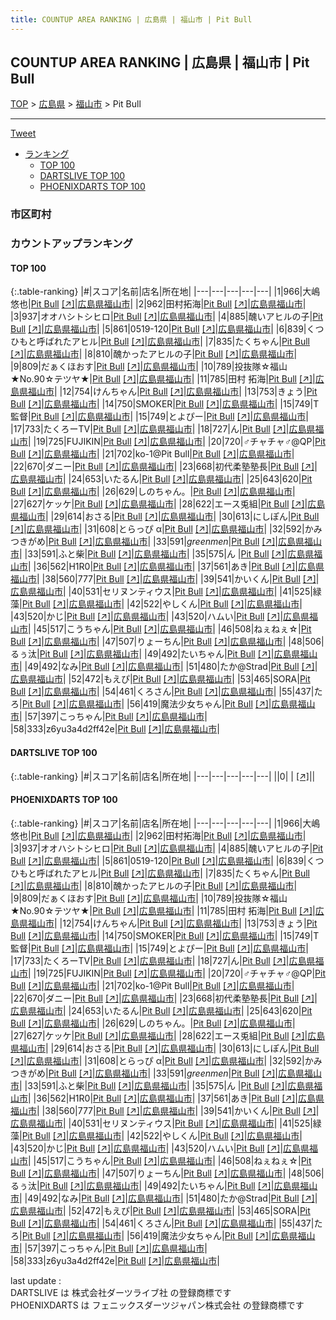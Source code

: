 ```yaml
---
title: COUNTUP AREA RANKING | 広島県 | 福山市 | Pit Bull
---
```

## COUNTUP AREA RANKING | 広島県 | 福山市 | Pit Bull

[TOP](/darts/rank/) > [広島県](/darts/rank/広島県/) > [福山市](/darts/rank/広島県/福山市/) > Pit Bull

___

<a href="https://twitter.com/share?ref_src=twsrc%5Etfw" data-text="COUNTUP AREA RANKING | 広島県福山市Pit Bull" class="twitter-share-button" data-hashtags="DARTSLIVE,PHOENIXDARTS,darts,ダーツ" data-show-count="false">Tweet</a>

* [ランキング](#カウントアップランキング)
    * [TOP 100](#top-100)
    * [DARTSLIVE TOP 100](#dartslive-top-100)
    * [PHOENIXDARTS TOP 100](#phoenixdarts-top-100)

### 市区町村

<ul>

</ul>

### カウントアップランキング

#### TOP 100



{:.table-ranking}
|#|スコア|名前|店名|所在地|
|---|---|---|---|---|
|1|966|<span class="rank-name-pd">大嶋 悠也</span>|<a href="/darts/rank/shops/54525.html">Pit Bull</a> <a href="https://vs.phoenixdarts.com/jp/shop/shopDetailInfo/s_54525?s_seq=54525">[↗]</a>|<a href="/darts/rank/広島県/福山市">広島県福山市</a>|
|2|962|<span class="rank-name-pd">田村拓海</span>|<a href="/darts/rank/shops/54525.html">Pit Bull</a> <a href="https://vs.phoenixdarts.com/jp/shop/shopDetailInfo/s_54525?s_seq=54525">[↗]</a>|<a href="/darts/rank/広島県/福山市">広島県福山市</a>|
|3|937|<span class="rank-name-pd">オオハシトシヒロ</span>|<a href="/darts/rank/shops/54525.html">Pit Bull</a> <a href="https://vs.phoenixdarts.com/jp/shop/shopDetailInfo/s_54525?s_seq=54525">[↗]</a>|<a href="/darts/rank/広島県/福山市">広島県福山市</a>|
|4|885|<span class="rank-name-pd">醜いアヒルの子</span>|<a href="/darts/rank/shops/54525.html">Pit Bull</a> <a href="https://vs.phoenixdarts.com/jp/shop/shopDetailInfo/s_54525?s_seq=54525">[↗]</a>|<a href="/darts/rank/広島県/福山市">広島県福山市</a>|
|5|861|<span class="rank-name-pd">0519-120</span>|<a href="/darts/rank/shops/54525.html">Pit Bull</a> <a href="https://vs.phoenixdarts.com/jp/shop/shopDetailInfo/s_54525?s_seq=54525">[↗]</a>|<a href="/darts/rank/広島県/福山市">広島県福山市</a>|
|6|839|<span class="rank-name-pd">くつひもと呼ばれたアヒル</span>|<a href="/darts/rank/shops/54525.html">Pit Bull</a> <a href="https://vs.phoenixdarts.com/jp/shop/shopDetailInfo/s_54525?s_seq=54525">[↗]</a>|<a href="/darts/rank/広島県/福山市">広島県福山市</a>|
|7|835|<span class="rank-name-pd">たくちゃん</span>|<a href="/darts/rank/shops/54525.html">Pit Bull</a> <a href="https://vs.phoenixdarts.com/jp/shop/shopDetailInfo/s_54525?s_seq=54525">[↗]</a>|<a href="/darts/rank/広島県/福山市">広島県福山市</a>|
|8|810|<span class="rank-name-pd">醜かったアヒルの子</span>|<a href="/darts/rank/shops/54525.html">Pit Bull</a> <a href="https://vs.phoenixdarts.com/jp/shop/shopDetailInfo/s_54525?s_seq=54525">[↗]</a>|<a href="/darts/rank/広島県/福山市">広島県福山市</a>|
|9|809|<span class="rank-name-pd">だぁくほおす</span>|<a href="/darts/rank/shops/54525.html">Pit Bull</a> <a href="https://vs.phoenixdarts.com/jp/shop/shopDetailInfo/s_54525?s_seq=54525">[↗]</a>|<a href="/darts/rank/広島県/福山市">広島県福山市</a>|
|10|789|<span class="rank-name-pd">投抜隊☆福山★No.90☆テツヤ★</span>|<a href="/darts/rank/shops/54525.html">Pit Bull</a> <a href="https://vs.phoenixdarts.com/jp/shop/shopDetailInfo/s_54525?s_seq=54525">[↗]</a>|<a href="/darts/rank/広島県/福山市">広島県福山市</a>|
|11|785|<span class="rank-name-pd">田村 拓海</span>|<a href="/darts/rank/shops/54525.html">Pit Bull</a> <a href="https://vs.phoenixdarts.com/jp/shop/shopDetailInfo/s_54525?s_seq=54525">[↗]</a>|<a href="/darts/rank/広島県/福山市">広島県福山市</a>|
|12|754|<span class="rank-name-pd">けんちゃん</span>|<a href="/darts/rank/shops/54525.html">Pit Bull</a> <a href="https://vs.phoenixdarts.com/jp/shop/shopDetailInfo/s_54525?s_seq=54525">[↗]</a>|<a href="/darts/rank/広島県/福山市">広島県福山市</a>|
|13|753|<span class="rank-name-pd">きょう</span>|<a href="/darts/rank/shops/54525.html">Pit Bull</a> <a href="https://vs.phoenixdarts.com/jp/shop/shopDetailInfo/s_54525?s_seq=54525">[↗]</a>|<a href="/darts/rank/広島県/福山市">広島県福山市</a>|
|14|750|<span class="rank-name-pd">SMOKER</span>|<a href="/darts/rank/shops/54525.html">Pit Bull</a> <a href="https://vs.phoenixdarts.com/jp/shop/shopDetailInfo/s_54525?s_seq=54525">[↗]</a>|<a href="/darts/rank/広島県/福山市">広島県福山市</a>|
|15|749|<span class="rank-name-pd">T監督</span>|<a href="/darts/rank/shops/54525.html">Pit Bull</a> <a href="https://vs.phoenixdarts.com/jp/shop/shopDetailInfo/s_54525?s_seq=54525">[↗]</a>|<a href="/darts/rank/広島県/福山市">広島県福山市</a>|
|15|749|<span class="rank-name-pd">とよぴー</span>|<a href="/darts/rank/shops/54525.html">Pit Bull</a> <a href="https://vs.phoenixdarts.com/jp/shop/shopDetailInfo/s_54525?s_seq=54525">[↗]</a>|<a href="/darts/rank/広島県/福山市">広島県福山市</a>|
|17|733|<span class="rank-name-pd">たくろーTV</span>|<a href="/darts/rank/shops/54525.html">Pit Bull</a> <a href="https://vs.phoenixdarts.com/jp/shop/shopDetailInfo/s_54525?s_seq=54525">[↗]</a>|<a href="/darts/rank/広島県/福山市">広島県福山市</a>|
|18|727|<span class="rank-name-pd">ん</span>|<a href="/darts/rank/shops/54525.html">Pit Bull</a> <a href="https://vs.phoenixdarts.com/jp/shop/shopDetailInfo/s_54525?s_seq=54525">[↗]</a>|<a href="/darts/rank/広島県/福山市">広島県福山市</a>|
|19|725|<span class="rank-name-pd">FUJIKIN</span>|<a href="/darts/rank/shops/54525.html">Pit Bull</a> <a href="https://vs.phoenixdarts.com/jp/shop/shopDetailInfo/s_54525?s_seq=54525">[↗]</a>|<a href="/darts/rank/広島県/福山市">広島県福山市</a>|
|20|720|<span class="rank-name-pd">♂チャチャ♂@QP</span>|<a href="/darts/rank/shops/54525.html">Pit Bull</a> <a href="https://vs.phoenixdarts.com/jp/shop/shopDetailInfo/s_54525?s_seq=54525">[↗]</a>|<a href="/darts/rank/広島県/福山市">広島県福山市</a>|
|21|702|<span class="rank-name-pd">ko-1@Pit Bull</span>|<a href="/darts/rank/shops/54525.html">Pit Bull</a> <a href="https://vs.phoenixdarts.com/jp/shop/shopDetailInfo/s_54525?s_seq=54525">[↗]</a>|<a href="/darts/rank/広島県/福山市">広島県福山市</a>|
|22|670|<span class="rank-name-pd">ダニー</span>|<a href="/darts/rank/shops/54525.html">Pit Bull</a> <a href="https://vs.phoenixdarts.com/jp/shop/shopDetailInfo/s_54525?s_seq=54525">[↗]</a>|<a href="/darts/rank/広島県/福山市">広島県福山市</a>|
|23|668|<span class="rank-name-pd">初代柔塾塾長</span>|<a href="/darts/rank/shops/54525.html">Pit Bull</a> <a href="https://vs.phoenixdarts.com/jp/shop/shopDetailInfo/s_54525?s_seq=54525">[↗]</a>|<a href="/darts/rank/広島県/福山市">広島県福山市</a>|
|24|653|<span class="rank-name-pd">いたるん</span>|<a href="/darts/rank/shops/54525.html">Pit Bull</a> <a href="https://vs.phoenixdarts.com/jp/shop/shopDetailInfo/s_54525?s_seq=54525">[↗]</a>|<a href="/darts/rank/広島県/福山市">広島県福山市</a>|
|25|643|<span class="rank-name-pd">620</span>|<a href="/darts/rank/shops/54525.html">Pit Bull</a> <a href="https://vs.phoenixdarts.com/jp/shop/shopDetailInfo/s_54525?s_seq=54525">[↗]</a>|<a href="/darts/rank/広島県/福山市">広島県福山市</a>|
|26|629|<span class="rank-name-pd">しのちゃん。</span>|<a href="/darts/rank/shops/54525.html">Pit Bull</a> <a href="https://vs.phoenixdarts.com/jp/shop/shopDetailInfo/s_54525?s_seq=54525">[↗]</a>|<a href="/darts/rank/広島県/福山市">広島県福山市</a>|
|27|627|<span class="rank-name-pd">ケッケ</span>|<a href="/darts/rank/shops/54525.html">Pit Bull</a> <a href="https://vs.phoenixdarts.com/jp/shop/shopDetailInfo/s_54525?s_seq=54525">[↗]</a>|<a href="/darts/rank/広島県/福山市">広島県福山市</a>|
|28|622|<span class="rank-name-pd">エース兎組</span>|<a href="/darts/rank/shops/54525.html">Pit Bull</a> <a href="https://vs.phoenixdarts.com/jp/shop/shopDetailInfo/s_54525?s_seq=54525">[↗]</a>|<a href="/darts/rank/広島県/福山市">広島県福山市</a>|
|29|614|<span class="rank-name-pd">おさる</span>|<a href="/darts/rank/shops/54525.html">Pit Bull</a> <a href="https://vs.phoenixdarts.com/jp/shop/shopDetailInfo/s_54525?s_seq=54525">[↗]</a>|<a href="/darts/rank/広島県/福山市">広島県福山市</a>|
|30|613|<span class="rank-name-pd">にしぽん</span>|<a href="/darts/rank/shops/54525.html">Pit Bull</a> <a href="https://vs.phoenixdarts.com/jp/shop/shopDetailInfo/s_54525?s_seq=54525">[↗]</a>|<a href="/darts/rank/広島県/福山市">広島県福山市</a>|
|31|608|<span class="rank-name-pd">とらっぴ α</span>|<a href="/darts/rank/shops/54525.html">Pit Bull</a> <a href="https://vs.phoenixdarts.com/jp/shop/shopDetailInfo/s_54525?s_seq=54525">[↗]</a>|<a href="/darts/rank/広島県/福山市">広島県福山市</a>|
|32|592|<span class="rank-name-pd">かみつきがめ</span>|<a href="/darts/rank/shops/54525.html">Pit Bull</a> <a href="https://vs.phoenixdarts.com/jp/shop/shopDetailInfo/s_54525?s_seq=54525">[↗]</a>|<a href="/darts/rank/広島県/福山市">広島県福山市</a>|
|33|591|<span class="rank-name-pd">$greenmen$</span>|<a href="/darts/rank/shops/54525.html">Pit Bull</a> <a href="https://vs.phoenixdarts.com/jp/shop/shopDetailInfo/s_54525?s_seq=54525">[↗]</a>|<a href="/darts/rank/広島県/福山市">広島県福山市</a>|
|33|591|<span class="rank-name-pd">ふと柴</span>|<a href="/darts/rank/shops/54525.html">Pit Bull</a> <a href="https://vs.phoenixdarts.com/jp/shop/shopDetailInfo/s_54525?s_seq=54525">[↗]</a>|<a href="/darts/rank/広島県/福山市">広島県福山市</a>|
|35|575|<span class="rank-name-pd">ん  </span>|<a href="/darts/rank/shops/54525.html">Pit Bull</a> <a href="https://vs.phoenixdarts.com/jp/shop/shopDetailInfo/s_54525?s_seq=54525">[↗]</a>|<a href="/darts/rank/広島県/福山市">広島県福山市</a>|
|36|562|<span class="rank-name-pd">H1R0</span>|<a href="/darts/rank/shops/54525.html">Pit Bull</a> <a href="https://vs.phoenixdarts.com/jp/shop/shopDetailInfo/s_54525?s_seq=54525">[↗]</a>|<a href="/darts/rank/広島県/福山市">広島県福山市</a>|
|37|561|<span class="rank-name-pd">あき</span>|<a href="/darts/rank/shops/54525.html">Pit Bull</a> <a href="https://vs.phoenixdarts.com/jp/shop/shopDetailInfo/s_54525?s_seq=54525">[↗]</a>|<a href="/darts/rank/広島県/福山市">広島県福山市</a>|
|38|560|<span class="rank-name-pd">777</span>|<a href="/darts/rank/shops/54525.html">Pit Bull</a> <a href="https://vs.phoenixdarts.com/jp/shop/shopDetailInfo/s_54525?s_seq=54525">[↗]</a>|<a href="/darts/rank/広島県/福山市">広島県福山市</a>|
|39|541|<span class="rank-name-pd">かいくん</span>|<a href="/darts/rank/shops/54525.html">Pit Bull</a> <a href="https://vs.phoenixdarts.com/jp/shop/shopDetailInfo/s_54525?s_seq=54525">[↗]</a>|<a href="/darts/rank/広島県/福山市">広島県福山市</a>|
|40|531|<span class="rank-name-pd">セリヌンティウス</span>|<a href="/darts/rank/shops/54525.html">Pit Bull</a> <a href="https://vs.phoenixdarts.com/jp/shop/shopDetailInfo/s_54525?s_seq=54525">[↗]</a>|<a href="/darts/rank/広島県/福山市">広島県福山市</a>|
|41|525|<span class="rank-name-pd">緑藻</span>|<a href="/darts/rank/shops/54525.html">Pit Bull</a> <a href="https://vs.phoenixdarts.com/jp/shop/shopDetailInfo/s_54525?s_seq=54525">[↗]</a>|<a href="/darts/rank/広島県/福山市">広島県福山市</a>|
|42|522|<span class="rank-name-pd">やしくん</span>|<a href="/darts/rank/shops/54525.html">Pit Bull</a> <a href="https://vs.phoenixdarts.com/jp/shop/shopDetailInfo/s_54525?s_seq=54525">[↗]</a>|<a href="/darts/rank/広島県/福山市">広島県福山市</a>|
|43|520|<span class="rank-name-pd">かじ</span>|<a href="/darts/rank/shops/54525.html">Pit Bull</a> <a href="https://vs.phoenixdarts.com/jp/shop/shopDetailInfo/s_54525?s_seq=54525">[↗]</a>|<a href="/darts/rank/広島県/福山市">広島県福山市</a>|
|43|520|<span class="rank-name-pd">ハムい</span>|<a href="/darts/rank/shops/54525.html">Pit Bull</a> <a href="https://vs.phoenixdarts.com/jp/shop/shopDetailInfo/s_54525?s_seq=54525">[↗]</a>|<a href="/darts/rank/広島県/福山市">広島県福山市</a>|
|45|517|<span class="rank-name-pd">こうちゃん</span>|<a href="/darts/rank/shops/54525.html">Pit Bull</a> <a href="https://vs.phoenixdarts.com/jp/shop/shopDetailInfo/s_54525?s_seq=54525">[↗]</a>|<a href="/darts/rank/広島県/福山市">広島県福山市</a>|
|46|508|<span class="rank-name-pd">ねぇねぇ☆</span>|<a href="/darts/rank/shops/54525.html">Pit Bull</a> <a href="https://vs.phoenixdarts.com/jp/shop/shopDetailInfo/s_54525?s_seq=54525">[↗]</a>|<a href="/darts/rank/広島県/福山市">広島県福山市</a>|
|47|507|<span class="rank-name-pd">りょーちん</span>|<a href="/darts/rank/shops/54525.html">Pit Bull</a> <a href="https://vs.phoenixdarts.com/jp/shop/shopDetailInfo/s_54525?s_seq=54525">[↗]</a>|<a href="/darts/rank/広島県/福山市">広島県福山市</a>|
|48|506|<span class="rank-name-pd">るぅ汰</span>|<a href="/darts/rank/shops/54525.html">Pit Bull</a> <a href="https://vs.phoenixdarts.com/jp/shop/shopDetailInfo/s_54525?s_seq=54525">[↗]</a>|<a href="/darts/rank/広島県/福山市">広島県福山市</a>|
|49|492|<span class="rank-name-pd">たいちゃん</span>|<a href="/darts/rank/shops/54525.html">Pit Bull</a> <a href="https://vs.phoenixdarts.com/jp/shop/shopDetailInfo/s_54525?s_seq=54525">[↗]</a>|<a href="/darts/rank/広島県/福山市">広島県福山市</a>|
|49|492|<span class="rank-name-pd">なみ</span>|<a href="/darts/rank/shops/54525.html">Pit Bull</a> <a href="https://vs.phoenixdarts.com/jp/shop/shopDetailInfo/s_54525?s_seq=54525">[↗]</a>|<a href="/darts/rank/広島県/福山市">広島県福山市</a>|
|51|480|<span class="rank-name-pd">たか@Strad</span>|<a href="/darts/rank/shops/54525.html">Pit Bull</a> <a href="https://vs.phoenixdarts.com/jp/shop/shopDetailInfo/s_54525?s_seq=54525">[↗]</a>|<a href="/darts/rank/広島県/福山市">広島県福山市</a>|
|52|472|<span class="rank-name-pd">もえぴ</span>|<a href="/darts/rank/shops/54525.html">Pit Bull</a> <a href="https://vs.phoenixdarts.com/jp/shop/shopDetailInfo/s_54525?s_seq=54525">[↗]</a>|<a href="/darts/rank/広島県/福山市">広島県福山市</a>|
|53|465|<span class="rank-name-pd">SORA</span>|<a href="/darts/rank/shops/54525.html">Pit Bull</a> <a href="https://vs.phoenixdarts.com/jp/shop/shopDetailInfo/s_54525?s_seq=54525">[↗]</a>|<a href="/darts/rank/広島県/福山市">広島県福山市</a>|
|54|461|<span class="rank-name-pd">くろさん</span>|<a href="/darts/rank/shops/54525.html">Pit Bull</a> <a href="https://vs.phoenixdarts.com/jp/shop/shopDetailInfo/s_54525?s_seq=54525">[↗]</a>|<a href="/darts/rank/広島県/福山市">広島県福山市</a>|
|55|437|<span class="rank-name-pd">たろ</span>|<a href="/darts/rank/shops/54525.html">Pit Bull</a> <a href="https://vs.phoenixdarts.com/jp/shop/shopDetailInfo/s_54525?s_seq=54525">[↗]</a>|<a href="/darts/rank/広島県/福山市">広島県福山市</a>|
|56|419|<span class="rank-name-pd">魔法少女ちゃん</span>|<a href="/darts/rank/shops/54525.html">Pit Bull</a> <a href="https://vs.phoenixdarts.com/jp/shop/shopDetailInfo/s_54525?s_seq=54525">[↗]</a>|<a href="/darts/rank/広島県/福山市">広島県福山市</a>|
|57|397|<span class="rank-name-pd">こっちゃん</span>|<a href="/darts/rank/shops/54525.html">Pit Bull</a> <a href="https://vs.phoenixdarts.com/jp/shop/shopDetailInfo/s_54525?s_seq=54525">[↗]</a>|<a href="/darts/rank/広島県/福山市">広島県福山市</a>|
|58|333|<span class="rank-name-pd">z6yu3a4d2ff42e</span>|<a href="/darts/rank/shops/54525.html">Pit Bull</a> <a href="https://vs.phoenixdarts.com/jp/shop/shopDetailInfo/s_54525?s_seq=54525">[↗]</a>|<a href="/darts/rank/広島県/福山市">広島県福山市</a>|


#### DARTSLIVE TOP 100



{:.table-ranking}
|#|スコア|名前|店名|所在地|
|---|---|---|---|---|
||0|<span class="rank-name-dl"> </span>|<a href="/darts/rank/shops/.html"></a> <a href="">[↗]</a>|<a href="/darts/rank//"></a>|


#### PHOENIXDARTS TOP 100



{:.table-ranking}
|#|スコア|名前|店名|所在地|
|---|---|---|---|---|
|1|966|<span class="rank-name-pd">大嶋 悠也</span>|<a href="/darts/rank/shops/54525.html">Pit Bull</a> <a href="https://vs.phoenixdarts.com/jp/shop/shopDetailInfo/s_54525?s_seq=54525">[↗]</a>|<a href="/darts/rank/広島県/福山市">広島県福山市</a>|
|2|962|<span class="rank-name-pd">田村拓海</span>|<a href="/darts/rank/shops/54525.html">Pit Bull</a> <a href="https://vs.phoenixdarts.com/jp/shop/shopDetailInfo/s_54525?s_seq=54525">[↗]</a>|<a href="/darts/rank/広島県/福山市">広島県福山市</a>|
|3|937|<span class="rank-name-pd">オオハシトシヒロ</span>|<a href="/darts/rank/shops/54525.html">Pit Bull</a> <a href="https://vs.phoenixdarts.com/jp/shop/shopDetailInfo/s_54525?s_seq=54525">[↗]</a>|<a href="/darts/rank/広島県/福山市">広島県福山市</a>|
|4|885|<span class="rank-name-pd">醜いアヒルの子</span>|<a href="/darts/rank/shops/54525.html">Pit Bull</a> <a href="https://vs.phoenixdarts.com/jp/shop/shopDetailInfo/s_54525?s_seq=54525">[↗]</a>|<a href="/darts/rank/広島県/福山市">広島県福山市</a>|
|5|861|<span class="rank-name-pd">0519-120</span>|<a href="/darts/rank/shops/54525.html">Pit Bull</a> <a href="https://vs.phoenixdarts.com/jp/shop/shopDetailInfo/s_54525?s_seq=54525">[↗]</a>|<a href="/darts/rank/広島県/福山市">広島県福山市</a>|
|6|839|<span class="rank-name-pd">くつひもと呼ばれたアヒル</span>|<a href="/darts/rank/shops/54525.html">Pit Bull</a> <a href="https://vs.phoenixdarts.com/jp/shop/shopDetailInfo/s_54525?s_seq=54525">[↗]</a>|<a href="/darts/rank/広島県/福山市">広島県福山市</a>|
|7|835|<span class="rank-name-pd">たくちゃん</span>|<a href="/darts/rank/shops/54525.html">Pit Bull</a> <a href="https://vs.phoenixdarts.com/jp/shop/shopDetailInfo/s_54525?s_seq=54525">[↗]</a>|<a href="/darts/rank/広島県/福山市">広島県福山市</a>|
|8|810|<span class="rank-name-pd">醜かったアヒルの子</span>|<a href="/darts/rank/shops/54525.html">Pit Bull</a> <a href="https://vs.phoenixdarts.com/jp/shop/shopDetailInfo/s_54525?s_seq=54525">[↗]</a>|<a href="/darts/rank/広島県/福山市">広島県福山市</a>|
|9|809|<span class="rank-name-pd">だぁくほおす</span>|<a href="/darts/rank/shops/54525.html">Pit Bull</a> <a href="https://vs.phoenixdarts.com/jp/shop/shopDetailInfo/s_54525?s_seq=54525">[↗]</a>|<a href="/darts/rank/広島県/福山市">広島県福山市</a>|
|10|789|<span class="rank-name-pd">投抜隊☆福山★No.90☆テツヤ★</span>|<a href="/darts/rank/shops/54525.html">Pit Bull</a> <a href="https://vs.phoenixdarts.com/jp/shop/shopDetailInfo/s_54525?s_seq=54525">[↗]</a>|<a href="/darts/rank/広島県/福山市">広島県福山市</a>|
|11|785|<span class="rank-name-pd">田村 拓海</span>|<a href="/darts/rank/shops/54525.html">Pit Bull</a> <a href="https://vs.phoenixdarts.com/jp/shop/shopDetailInfo/s_54525?s_seq=54525">[↗]</a>|<a href="/darts/rank/広島県/福山市">広島県福山市</a>|
|12|754|<span class="rank-name-pd">けんちゃん</span>|<a href="/darts/rank/shops/54525.html">Pit Bull</a> <a href="https://vs.phoenixdarts.com/jp/shop/shopDetailInfo/s_54525?s_seq=54525">[↗]</a>|<a href="/darts/rank/広島県/福山市">広島県福山市</a>|
|13|753|<span class="rank-name-pd">きょう</span>|<a href="/darts/rank/shops/54525.html">Pit Bull</a> <a href="https://vs.phoenixdarts.com/jp/shop/shopDetailInfo/s_54525?s_seq=54525">[↗]</a>|<a href="/darts/rank/広島県/福山市">広島県福山市</a>|
|14|750|<span class="rank-name-pd">SMOKER</span>|<a href="/darts/rank/shops/54525.html">Pit Bull</a> <a href="https://vs.phoenixdarts.com/jp/shop/shopDetailInfo/s_54525?s_seq=54525">[↗]</a>|<a href="/darts/rank/広島県/福山市">広島県福山市</a>|
|15|749|<span class="rank-name-pd">T監督</span>|<a href="/darts/rank/shops/54525.html">Pit Bull</a> <a href="https://vs.phoenixdarts.com/jp/shop/shopDetailInfo/s_54525?s_seq=54525">[↗]</a>|<a href="/darts/rank/広島県/福山市">広島県福山市</a>|
|15|749|<span class="rank-name-pd">とよぴー</span>|<a href="/darts/rank/shops/54525.html">Pit Bull</a> <a href="https://vs.phoenixdarts.com/jp/shop/shopDetailInfo/s_54525?s_seq=54525">[↗]</a>|<a href="/darts/rank/広島県/福山市">広島県福山市</a>|
|17|733|<span class="rank-name-pd">たくろーTV</span>|<a href="/darts/rank/shops/54525.html">Pit Bull</a> <a href="https://vs.phoenixdarts.com/jp/shop/shopDetailInfo/s_54525?s_seq=54525">[↗]</a>|<a href="/darts/rank/広島県/福山市">広島県福山市</a>|
|18|727|<span class="rank-name-pd">ん</span>|<a href="/darts/rank/shops/54525.html">Pit Bull</a> <a href="https://vs.phoenixdarts.com/jp/shop/shopDetailInfo/s_54525?s_seq=54525">[↗]</a>|<a href="/darts/rank/広島県/福山市">広島県福山市</a>|
|19|725|<span class="rank-name-pd">FUJIKIN</span>|<a href="/darts/rank/shops/54525.html">Pit Bull</a> <a href="https://vs.phoenixdarts.com/jp/shop/shopDetailInfo/s_54525?s_seq=54525">[↗]</a>|<a href="/darts/rank/広島県/福山市">広島県福山市</a>|
|20|720|<span class="rank-name-pd">♂チャチャ♂@QP</span>|<a href="/darts/rank/shops/54525.html">Pit Bull</a> <a href="https://vs.phoenixdarts.com/jp/shop/shopDetailInfo/s_54525?s_seq=54525">[↗]</a>|<a href="/darts/rank/広島県/福山市">広島県福山市</a>|
|21|702|<span class="rank-name-pd">ko-1@Pit Bull</span>|<a href="/darts/rank/shops/54525.html">Pit Bull</a> <a href="https://vs.phoenixdarts.com/jp/shop/shopDetailInfo/s_54525?s_seq=54525">[↗]</a>|<a href="/darts/rank/広島県/福山市">広島県福山市</a>|
|22|670|<span class="rank-name-pd">ダニー</span>|<a href="/darts/rank/shops/54525.html">Pit Bull</a> <a href="https://vs.phoenixdarts.com/jp/shop/shopDetailInfo/s_54525?s_seq=54525">[↗]</a>|<a href="/darts/rank/広島県/福山市">広島県福山市</a>|
|23|668|<span class="rank-name-pd">初代柔塾塾長</span>|<a href="/darts/rank/shops/54525.html">Pit Bull</a> <a href="https://vs.phoenixdarts.com/jp/shop/shopDetailInfo/s_54525?s_seq=54525">[↗]</a>|<a href="/darts/rank/広島県/福山市">広島県福山市</a>|
|24|653|<span class="rank-name-pd">いたるん</span>|<a href="/darts/rank/shops/54525.html">Pit Bull</a> <a href="https://vs.phoenixdarts.com/jp/shop/shopDetailInfo/s_54525?s_seq=54525">[↗]</a>|<a href="/darts/rank/広島県/福山市">広島県福山市</a>|
|25|643|<span class="rank-name-pd">620</span>|<a href="/darts/rank/shops/54525.html">Pit Bull</a> <a href="https://vs.phoenixdarts.com/jp/shop/shopDetailInfo/s_54525?s_seq=54525">[↗]</a>|<a href="/darts/rank/広島県/福山市">広島県福山市</a>|
|26|629|<span class="rank-name-pd">しのちゃん。</span>|<a href="/darts/rank/shops/54525.html">Pit Bull</a> <a href="https://vs.phoenixdarts.com/jp/shop/shopDetailInfo/s_54525?s_seq=54525">[↗]</a>|<a href="/darts/rank/広島県/福山市">広島県福山市</a>|
|27|627|<span class="rank-name-pd">ケッケ</span>|<a href="/darts/rank/shops/54525.html">Pit Bull</a> <a href="https://vs.phoenixdarts.com/jp/shop/shopDetailInfo/s_54525?s_seq=54525">[↗]</a>|<a href="/darts/rank/広島県/福山市">広島県福山市</a>|
|28|622|<span class="rank-name-pd">エース兎組</span>|<a href="/darts/rank/shops/54525.html">Pit Bull</a> <a href="https://vs.phoenixdarts.com/jp/shop/shopDetailInfo/s_54525?s_seq=54525">[↗]</a>|<a href="/darts/rank/広島県/福山市">広島県福山市</a>|
|29|614|<span class="rank-name-pd">おさる</span>|<a href="/darts/rank/shops/54525.html">Pit Bull</a> <a href="https://vs.phoenixdarts.com/jp/shop/shopDetailInfo/s_54525?s_seq=54525">[↗]</a>|<a href="/darts/rank/広島県/福山市">広島県福山市</a>|
|30|613|<span class="rank-name-pd">にしぽん</span>|<a href="/darts/rank/shops/54525.html">Pit Bull</a> <a href="https://vs.phoenixdarts.com/jp/shop/shopDetailInfo/s_54525?s_seq=54525">[↗]</a>|<a href="/darts/rank/広島県/福山市">広島県福山市</a>|
|31|608|<span class="rank-name-pd">とらっぴ α</span>|<a href="/darts/rank/shops/54525.html">Pit Bull</a> <a href="https://vs.phoenixdarts.com/jp/shop/shopDetailInfo/s_54525?s_seq=54525">[↗]</a>|<a href="/darts/rank/広島県/福山市">広島県福山市</a>|
|32|592|<span class="rank-name-pd">かみつきがめ</span>|<a href="/darts/rank/shops/54525.html">Pit Bull</a> <a href="https://vs.phoenixdarts.com/jp/shop/shopDetailInfo/s_54525?s_seq=54525">[↗]</a>|<a href="/darts/rank/広島県/福山市">広島県福山市</a>|
|33|591|<span class="rank-name-pd">$greenmen$</span>|<a href="/darts/rank/shops/54525.html">Pit Bull</a> <a href="https://vs.phoenixdarts.com/jp/shop/shopDetailInfo/s_54525?s_seq=54525">[↗]</a>|<a href="/darts/rank/広島県/福山市">広島県福山市</a>|
|33|591|<span class="rank-name-pd">ふと柴</span>|<a href="/darts/rank/shops/54525.html">Pit Bull</a> <a href="https://vs.phoenixdarts.com/jp/shop/shopDetailInfo/s_54525?s_seq=54525">[↗]</a>|<a href="/darts/rank/広島県/福山市">広島県福山市</a>|
|35|575|<span class="rank-name-pd">ん  </span>|<a href="/darts/rank/shops/54525.html">Pit Bull</a> <a href="https://vs.phoenixdarts.com/jp/shop/shopDetailInfo/s_54525?s_seq=54525">[↗]</a>|<a href="/darts/rank/広島県/福山市">広島県福山市</a>|
|36|562|<span class="rank-name-pd">H1R0</span>|<a href="/darts/rank/shops/54525.html">Pit Bull</a> <a href="https://vs.phoenixdarts.com/jp/shop/shopDetailInfo/s_54525?s_seq=54525">[↗]</a>|<a href="/darts/rank/広島県/福山市">広島県福山市</a>|
|37|561|<span class="rank-name-pd">あき</span>|<a href="/darts/rank/shops/54525.html">Pit Bull</a> <a href="https://vs.phoenixdarts.com/jp/shop/shopDetailInfo/s_54525?s_seq=54525">[↗]</a>|<a href="/darts/rank/広島県/福山市">広島県福山市</a>|
|38|560|<span class="rank-name-pd">777</span>|<a href="/darts/rank/shops/54525.html">Pit Bull</a> <a href="https://vs.phoenixdarts.com/jp/shop/shopDetailInfo/s_54525?s_seq=54525">[↗]</a>|<a href="/darts/rank/広島県/福山市">広島県福山市</a>|
|39|541|<span class="rank-name-pd">かいくん</span>|<a href="/darts/rank/shops/54525.html">Pit Bull</a> <a href="https://vs.phoenixdarts.com/jp/shop/shopDetailInfo/s_54525?s_seq=54525">[↗]</a>|<a href="/darts/rank/広島県/福山市">広島県福山市</a>|
|40|531|<span class="rank-name-pd">セリヌンティウス</span>|<a href="/darts/rank/shops/54525.html">Pit Bull</a> <a href="https://vs.phoenixdarts.com/jp/shop/shopDetailInfo/s_54525?s_seq=54525">[↗]</a>|<a href="/darts/rank/広島県/福山市">広島県福山市</a>|
|41|525|<span class="rank-name-pd">緑藻</span>|<a href="/darts/rank/shops/54525.html">Pit Bull</a> <a href="https://vs.phoenixdarts.com/jp/shop/shopDetailInfo/s_54525?s_seq=54525">[↗]</a>|<a href="/darts/rank/広島県/福山市">広島県福山市</a>|
|42|522|<span class="rank-name-pd">やしくん</span>|<a href="/darts/rank/shops/54525.html">Pit Bull</a> <a href="https://vs.phoenixdarts.com/jp/shop/shopDetailInfo/s_54525?s_seq=54525">[↗]</a>|<a href="/darts/rank/広島県/福山市">広島県福山市</a>|
|43|520|<span class="rank-name-pd">かじ</span>|<a href="/darts/rank/shops/54525.html">Pit Bull</a> <a href="https://vs.phoenixdarts.com/jp/shop/shopDetailInfo/s_54525?s_seq=54525">[↗]</a>|<a href="/darts/rank/広島県/福山市">広島県福山市</a>|
|43|520|<span class="rank-name-pd">ハムい</span>|<a href="/darts/rank/shops/54525.html">Pit Bull</a> <a href="https://vs.phoenixdarts.com/jp/shop/shopDetailInfo/s_54525?s_seq=54525">[↗]</a>|<a href="/darts/rank/広島県/福山市">広島県福山市</a>|
|45|517|<span class="rank-name-pd">こうちゃん</span>|<a href="/darts/rank/shops/54525.html">Pit Bull</a> <a href="https://vs.phoenixdarts.com/jp/shop/shopDetailInfo/s_54525?s_seq=54525">[↗]</a>|<a href="/darts/rank/広島県/福山市">広島県福山市</a>|
|46|508|<span class="rank-name-pd">ねぇねぇ☆</span>|<a href="/darts/rank/shops/54525.html">Pit Bull</a> <a href="https://vs.phoenixdarts.com/jp/shop/shopDetailInfo/s_54525?s_seq=54525">[↗]</a>|<a href="/darts/rank/広島県/福山市">広島県福山市</a>|
|47|507|<span class="rank-name-pd">りょーちん</span>|<a href="/darts/rank/shops/54525.html">Pit Bull</a> <a href="https://vs.phoenixdarts.com/jp/shop/shopDetailInfo/s_54525?s_seq=54525">[↗]</a>|<a href="/darts/rank/広島県/福山市">広島県福山市</a>|
|48|506|<span class="rank-name-pd">るぅ汰</span>|<a href="/darts/rank/shops/54525.html">Pit Bull</a> <a href="https://vs.phoenixdarts.com/jp/shop/shopDetailInfo/s_54525?s_seq=54525">[↗]</a>|<a href="/darts/rank/広島県/福山市">広島県福山市</a>|
|49|492|<span class="rank-name-pd">たいちゃん</span>|<a href="/darts/rank/shops/54525.html">Pit Bull</a> <a href="https://vs.phoenixdarts.com/jp/shop/shopDetailInfo/s_54525?s_seq=54525">[↗]</a>|<a href="/darts/rank/広島県/福山市">広島県福山市</a>|
|49|492|<span class="rank-name-pd">なみ</span>|<a href="/darts/rank/shops/54525.html">Pit Bull</a> <a href="https://vs.phoenixdarts.com/jp/shop/shopDetailInfo/s_54525?s_seq=54525">[↗]</a>|<a href="/darts/rank/広島県/福山市">広島県福山市</a>|
|51|480|<span class="rank-name-pd">たか@Strad</span>|<a href="/darts/rank/shops/54525.html">Pit Bull</a> <a href="https://vs.phoenixdarts.com/jp/shop/shopDetailInfo/s_54525?s_seq=54525">[↗]</a>|<a href="/darts/rank/広島県/福山市">広島県福山市</a>|
|52|472|<span class="rank-name-pd">もえぴ</span>|<a href="/darts/rank/shops/54525.html">Pit Bull</a> <a href="https://vs.phoenixdarts.com/jp/shop/shopDetailInfo/s_54525?s_seq=54525">[↗]</a>|<a href="/darts/rank/広島県/福山市">広島県福山市</a>|
|53|465|<span class="rank-name-pd">SORA</span>|<a href="/darts/rank/shops/54525.html">Pit Bull</a> <a href="https://vs.phoenixdarts.com/jp/shop/shopDetailInfo/s_54525?s_seq=54525">[↗]</a>|<a href="/darts/rank/広島県/福山市">広島県福山市</a>|
|54|461|<span class="rank-name-pd">くろさん</span>|<a href="/darts/rank/shops/54525.html">Pit Bull</a> <a href="https://vs.phoenixdarts.com/jp/shop/shopDetailInfo/s_54525?s_seq=54525">[↗]</a>|<a href="/darts/rank/広島県/福山市">広島県福山市</a>|
|55|437|<span class="rank-name-pd">たろ</span>|<a href="/darts/rank/shops/54525.html">Pit Bull</a> <a href="https://vs.phoenixdarts.com/jp/shop/shopDetailInfo/s_54525?s_seq=54525">[↗]</a>|<a href="/darts/rank/広島県/福山市">広島県福山市</a>|
|56|419|<span class="rank-name-pd">魔法少女ちゃん</span>|<a href="/darts/rank/shops/54525.html">Pit Bull</a> <a href="https://vs.phoenixdarts.com/jp/shop/shopDetailInfo/s_54525?s_seq=54525">[↗]</a>|<a href="/darts/rank/広島県/福山市">広島県福山市</a>|
|57|397|<span class="rank-name-pd">こっちゃん</span>|<a href="/darts/rank/shops/54525.html">Pit Bull</a> <a href="https://vs.phoenixdarts.com/jp/shop/shopDetailInfo/s_54525?s_seq=54525">[↗]</a>|<a href="/darts/rank/広島県/福山市">広島県福山市</a>|
|58|333|<span class="rank-name-pd">z6yu3a4d2ff42e</span>|<a href="/darts/rank/shops/54525.html">Pit Bull</a> <a href="https://vs.phoenixdarts.com/jp/shop/shopDetailInfo/s_54525?s_seq=54525">[↗]</a>|<a href="/darts/rank/広島県/福山市">広島県福山市</a>|


<div class="footer border-top border-gray-light mt-5 pt-3 text-right text-gray">
    last update : <span style="font-weight: italic" id="foot_last_modified"></span><br />
    DARTSLIVE は 株式会社ダーツライブ社 の登録商標です<br />
    PHOENIXDARTS は フェニックスダーツジャパン株式会社 の登録商標です<br />
</div>

<script src="https://cdnjs.cloudflare.com/ajax/libs/jquery.tablesorter/2.31.3/js/jquery.tablesorter.min.js" integrity="sha512-qzgd5cYSZcosqpzpn7zF2ZId8f/8CHmFKZ8j7mU4OUXTNRd5g+ZHBPsgKEwoqxCtdQvExE5LprwwPAgoicguNg==" crossorigin="anonymous" referrerpolicy="no-referrer"></script>
<link rel="stylesheet" href="https://cdnjs.cloudflare.com/ajax/libs/jquery.tablesorter/2.31.3/css/theme.default.min.css" integrity="sha512-wghhOJkjQX0Lh3NSWvNKeZ0ZpNn+SPVXX1Qyc9OCaogADktxrBiBdKGDoqVUOyhStvMBmJQ8ZdMHiR3wuEq8+w==" crossorigin="anonymous" referrerpolicy="no-referrer" />
<script>
$(function() {
    $(".table-ranking").tablesorter({sortList:[[0, 0]]});
    $("#foot_last_modified").text(formatDate(new Date(document.lastModified), 'yyyy-MM-dd HH:mm:ss'));
});
</script>

<script async src="https://platform.twitter.com/widgets.js" charset="utf-8"></script>